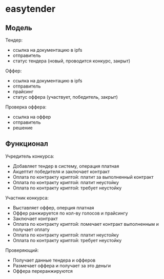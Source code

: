 # easytender
## Модель
Тендер: 
* ссылка на документацию в ipfs
* отправитель
* статус тендера (новый, проводится конкурс, закрыт)

Оффер: 
* ссылка на документацию в ipfs
* отправитель
* прайсинг
* статус оффера (участвует, победитель, закрыт)

Проверка оффера: 
* ссылка на оффер
* отправитель
* решение

## Функционал
Учредитель конкурса: 
* Добавляет тендер в систему, операция платная
* Акцептит победителя и заключает контракт
* Оплата по контракту криптой: платит за выполненный контракт
* Оплата по контракту криптой: платит неустойку
* Оплата по контракту криптой: требует неустойку

Участник конкурса:
* Выставляет оффер, оперция платная
* Оффер ранжируется по кол-ву голосов и прайсингу
* Заключает контракт
* Оплата по контракту криптой: помечает контракт выполненным и получает оплату
* Оплата по контракту криптой: платит неустойку
* Оплата по контракту криптой: требует неустойку

Проверяющий:
* Получает данные тендера и офферов
* Размечает оффера и получает за это деньги
* Оффера переранжируются
